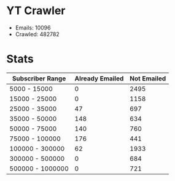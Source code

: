 # YT Crawler
- Emails: 10096
- Crawled: 482782

# Stats
| Subscriber Range  | Already Emailed | Not Emailed |
|-------|-------|-------|
| 5000 - 15000 | 0 | 2495 |
| 15000 - 25000 | 0 | 1158 |
| 25000 - 35000 | 47 | 697 |
| 35000 - 50000 | 148 | 634 |
| 50000 - 75000 | 140 | 760 |
| 75000 - 100000 | 176 | 441 |
| 100000 - 300000 | 62 | 1933 |
| 300000 - 500000 | 0 | 684 |
| 500000 - 1000000 | 0 | 721 |
